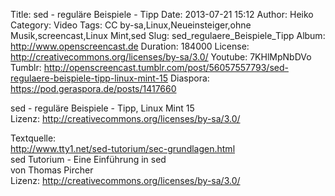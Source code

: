 Title: sed - reguläre Beispiele - Tipp
Date: 2013-07-21 15:12
Author: Heiko
Category: Video
Tags: CC by-sa,Linux,Neueinsteiger,ohne Musik,screencast,Linux Mint,sed
Slug: sed_regulaere_Beispiele_Tipp
Album: http://www.openscreencast.de
Duration: 184000
License: http://creativecommons.org/licenses/by-sa/3.0/
Youtube: 7KHlMpNbDVo
Tumblr: http://openscreencast.tumblr.com/post/56057557793/sed-regulaere-beispiele-tipp-linux-mint-15
Diaspora: https://pod.geraspora.de/posts/1417660

sed - reguläre Beispiele - Tipp, Linux Mint 15  
Lizenz: <http://creativecommons.org/licenses/by-sa/3.0/>  
  
Textquelle:  
<http://www.tty1.net/sed-tutorium/sec-grundlagen.html>  
sed Tutorium - Eine Einführung in sed  
von Thomas Pircher  
Lizenz: <http://creativecommons.org/licenses/by-sa/3.0/>

